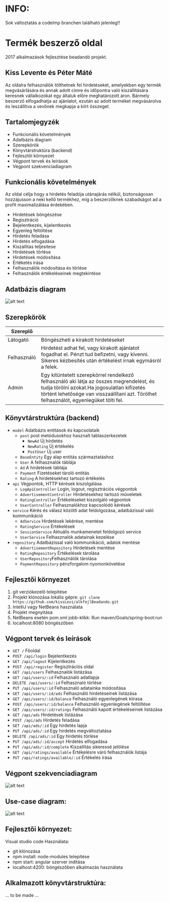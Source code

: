 # INFO:
Sok változtatás a codeImp branchen található jelenleg!!


# Termék beszerző oldal

2017 alkalmazások fejlesztése beadandó projekt.

## Kiss Levente és Péter Máté

Az oldalra felhasználók tölthetnek fel hirdetéseket, amelyekben egy termék megvásárlására és annak adott címre és időpontra való kiszállítására keresnek vállalkozókat egy általuk  előre meghatározott áron. Bármely beszerző elfogadhatja az ajánlatot, ezután az adott terméket megvásárolva és leszállítva a vevőnek megkapja a kiírt összeget.

## Tartalomjegyzék
* Funkcionális követelmények
* Adatbázis diagram
* Szerepkörök
* Könyvtárstruktúra (backend)
* Fejlesztői környezet
* Végpont tervek és leírások
* Végpont szekvenciadiagram

## Funkcionális követelmények

Az oldal célja hogy a hírdetés feladója utánajárás nélkül, biztonságosan hozzájusson a neki kellő termékhez, míg a beszerzőknek szabadságot ad a profit maximalizálása érdekében.
* Hirdetések böngészése
* Regisztráció
* Bejelentkezés, kijelentkezés
* Egyenleg feltöltése
* Hirdetés feladása
* Hirdetés elfogadása
* Kiszallitas teljesitese
* Hirdetések törlése
* Hirdetések módosítása
* Értékelés írása
* Felhasználók módosítása és törlése
* Felhasználók értékeléseinek megtekintése

## Adatbázis diagram

![alt text](https://github.com/kissLevi/alkfejlBeadando/blob/master/EntityDiagrams/Entity%20Relationship%20Diagram1.png "adatbazis uml")

## Szerepkörök

| Szereplő |                            |
|----------|----------------------------|
| Látogató | Böngészheti a kirakott hirdetéseket |
| Felhasználó | Hirdetést adhat fel, vagy kirakott ajánlatot fogadhat el. Pénzt tud befizetni, vagy kivenni. Sikeres kézbesítés után értékelést írnak egymásról a felek. |
| Admin    | Egy kitüntetett szerepkörrel rendelkező felhasználó aki látja az összes megrendelést, és tudja törölni azokat.Ha jogosulatlan kifizetés történt lehetősége van visszaállítani azt. Törölhet felhasználót, egyenlegüket tölti fel. |

## Könyvtárstruktúra (backend)
* `model` Adatbázis entitások és kapcsolataik
  * `post` post metódusokhoz hasznalt tablaszerkezetek
    * `NewAd` Új hírdetés
    * `NewRating` Új értékelés
    * `PostUser` Új user
  * `BaseEntity` Egy alap entitás származtatáshoz
  * `User` A felhasznalók táblája
  * `Ad` A hirdetések táblája
  * `Payment` Fizetéseket tároló entitás
  * `Rating` A hirdetésekhez tartozó értékelés
* `api` Végpontok, HTTP kérések kiszolgálása
  * `LogApiController` Login, logout, regisztrációs végpontok
  * `AdvertisementController` Hirdetésekhez tartozó műveletek
  * `RatingController` Értékeléseket kiszolgáló végpontok
  * `UserController` Felhasznalókhoz kapcsolódó kérések
* `service` Kérés és válasz közötti adat feldolgozása, adatbázissal való kommunikáció
  * `AdService` Hirdetések lekérése, mentése
  * `RatingService` Értékelések
  * `SessionService` Aktuális munkamenetet feldolgozó service
  * `UserService` Felhasznalók adatainak kezelése
* `repository` Adatbázissal való kommunikáció, adatok mentése
  * `AdvertisementRepository` Hirdetések mentése
  * `RatingRepository` Értékelések tárolása
  * `UserRepository`Felhasználók tárolása
  * `PaymentRepository` pénzforgalom nyomonkövetése

## Fejlesztői környezet
1. git verziókezelő telepítése
2. Projekt klónozása lokális gépre: `git clone https://github.com/kissLevi/alkfejlBeadando.git` 
3. IntelliJ vagy NetBeans használata
4. Projekt megnyitása
5. NetBeans esetén pom.xml jobb-klikk: Run maven/Goals/spring-boot:run
6. localhost:8080 böngészőben

## Végpont tervek és leírások
* `GET /` Főoldal
* `POST /api/login` Bejelentkezés
* `GET /api/logout` Kijelentkezés
* `POST /api/register` Regisztrációs oldal
* `GET /api/users` Felhasznalók listázása
* `GET /api/users/:id` Felhasznaló adatlapja
* `DELETE /api/users/:id` Felhasznaló törlése
* `PUT /api/users/:id` Felhasznaló adatainka módosítása
* `GET /api/users/:id/ads` Felhasználó hirdetéseinek listázása
* `GET /api/users/:id/balance` Felhasználó egyenlegének kiirasa
* `POST /api/users/:id/balance` Felhasználó egyenlegének feltöltése
* `GET /api/users/:id/ratings` Felhasználó kapott értékeléseinek listázása
* `GET /api/ads` Hirdetések listázása
* `POST /api/ads` Hirdetés feladása
* `GET /api/ads/:id` Egy hirdetés lapja
* `PUT /api/ads/:id` Egy hirdetés megváltoztatása
* `DELETE /api/ads/:id` Egy hirdetés törlése
* `PUT /api/ads/:id/accept` Hirdetés elfogadása
* `PUT /api/ads/:id/complete` Kiszallítás sikeressé jelölése
* `GET /api/ratings/available` Értékelésre váró felhasználók listája
* `PUT /api/ratings/available/:id` Értékelés írása

## Végpont szekvenciadiagram
![alt text](https://github.com/kissLevi/alkfejlBeadando/blob/master/sequencdiagram.png "vegpont szekv diagram")

## Use-case diagram:

![alt text](https://github.com/kissLevi/alkfejlBeadando/blob/master/alkfejl%20(2).png "use-case uml")

## Fejlesztői környezet:
Visual studio code
Használata:
* git klónozása
* npm install: node-modules telepítése
* npm start: angular szerver indítása
* localhost:4200: böngészőben alkalmazás használata

## Alkalmazott könyvtárstruktúra:
... to be made ...

